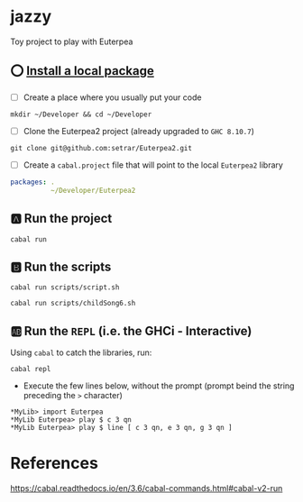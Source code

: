 # jazzy
Toy project to play with Euterpea

## :o: [Install a local package](https://stackoverflow.com/questions/63770578/how-do-you-get-cabal-to-install-a-local-package) 

- [ ] Create a place where you usually put your code

```
mkdir ~/Developer && cd ~/Developer
```

- [ ] Clone the Euterpea2 project (already upgraded to `GHC 8.10.7`)

```
git clone git@github.com:setrar/Euterpea2.git
```

- [ ] Create a `cabal.project` file that will point to the local `Euterpea2` library

```yaml
packages: .
          ~/Developer/Euterpea2
```

## :a: Run the project

```
cabal run
```

## :b: Run the scripts

```
cabal run scripts/script.sh 
```

```
cabal run scripts/childSong6.sh 
```

## :ab: Run the `REPL` (i.e. the GHCi - Interactive)

Using `cabal` to catch the libraries, run:

```
cabal repl
```

* Execute the few lines below, without the prompt (prompt beind the string preceding the `>` character)

```
*MyLib> import Euterpea
*MyLib Euterpea> play $ c 3 qn
*MyLib Euterpea> play $ line [ c 3 qn, e 3 qn, g 3 qn ]
```

# References

https://cabal.readthedocs.io/en/3.6/cabal-commands.html#cabal-v2-run

